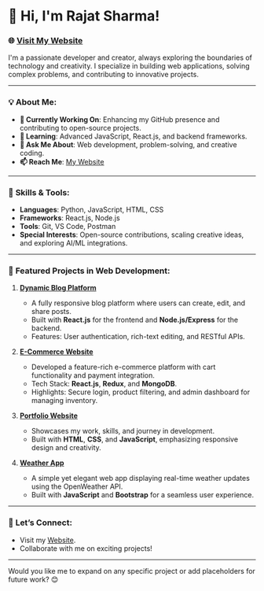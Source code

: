 

# 👋 Hi, I'm Rajat Sharma!  
### 🌐 [Visit My Website](https://www.balklkincelemesi.site/)  

I'm a passionate developer and creator, always exploring the boundaries of technology and creativity. I specialize in building web applications, solving complex problems, and contributing to innovative projects.  

---

### 💡 **About Me**:  
- **🔭 Currently Working On**: Enhancing my GitHub presence and contributing to open-source projects.  
- **🌱 Learning**: Advanced JavaScript, React.js, and backend frameworks.  
- **💬 Ask Me About**: Web development, problem-solving, and creative coding.  
- **📫 Reach Me**: [My Website](https://www.balklkincelemesi.site/)  

---

### 🔧 **Skills & Tools**:  
- **Languages**: Python, JavaScript, HTML, CSS  
- **Frameworks**: React.js, Node.js  
- **Tools**: Git, VS Code, Postman  
- **Special Interests**: Open-source contributions, scaling creative ideas, and exploring AI/ML integrations.  

---

### 🌟 **Featured Projects in Web Development**:  
1. **[Dynamic Blog Platform](#)**  
   - A fully responsive blog platform where users can create, edit, and share posts.  
   - Built with **React.js** for the frontend and **Node.js/Express** for the backend.  
   - Features: User authentication, rich-text editing, and RESTful APIs.  

2. **[E-Commerce Website](#)**  
   - Developed a feature-rich e-commerce platform with cart functionality and payment integration.  
   - Tech Stack: **React.js**, **Redux**, and **MongoDB**.  
   - Highlights: Secure login, product filtering, and admin dashboard for managing inventory.  

3. **[Portfolio Website](https://www.balklkincelemesi.site/)**  
   - Showcases my work, skills, and journey in development.  
   - Built with **HTML**, **CSS**, and **JavaScript**, emphasizing responsive design and creativity.  

4. **[Weather App](#)**  
   - A simple yet elegant web app displaying real-time weather updates using the OpenWeather API.  
   - Built with **JavaScript** and **Bootstrap** for a seamless user experience.  

---

### 🚀 **Let’s Connect**:  
- Visit my [Website](https://www.balklkincelemesi.site/).  
- Collaborate with me on exciting projects!  

---

Would you like me to expand on any specific project or add placeholders for future work? 😊
